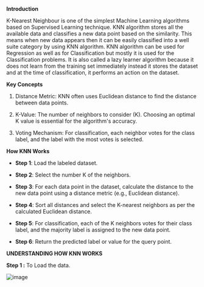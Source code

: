 **Introduction**

K-Nearest Neighbour is one of the simplest Machine Learning algorithms based on Supervised Learning technique. KNN algorithm stores all the available data and classifies a new data point based on the similarity. This means when new data appears then it can be easily classified into a well suite category by using KNN algorithm. KNN algorithm can be used for Regression as well as for Classification but mostly it is used for the Classification problems. It is also called a lazy learner algorithm because it does not learn from the training set immediately instead it stores the dataset and at the time of classification, it performs an action on the dataset.

**Key Concepts** 

1.	Distance Metric: KNN often uses Euclidean distance to find the distance between data points.
   
3.	K-Value: The number of neighbors to consider (K). Choosing an optimal K value is essential for the algorithm's accuracy.
    
5.	Voting Mechanism: For classification, each neighbor votes for the class label, and the label with the most votes is selected.

**How KNN Works**

- **Step 1**: Load the labeled dataset.

- 	**Step 2**: Select the number K of the neighbors.

- **Step 3**: For each data point in the dataset, calculate the distance to the new data point using a distance metric (e.g., Euclidean distance).

- **Step 4**: Sort all distances and select the K-nearest neighbors as per the calculated Euclidean distance.

- **Step 5**: For classification, each of the K neighbors votes for their class label, and the majority label is assigned to the new data point.

- **Step 6**: Return the predicted label or value for the query point.

**UNDERSTANDING HOW KNN WORKS**

**Step 1 :** To Load the data.


![image](https://github.com/user-attachments/assets/5b267504-c212-464c-a225-673fbda6b299)







